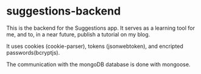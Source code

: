 # suggestions-backend

This is the backend for the Suggestions app. It serves as a learning tool for me, and to, in a near future, publish a tutorial on my blog. 

It uses cookies (cookie-parser), tokens (jsonwebtoken), and encripted passwords(bcryptjs). 

The communication with the mongoDB database is done with mongoose.
